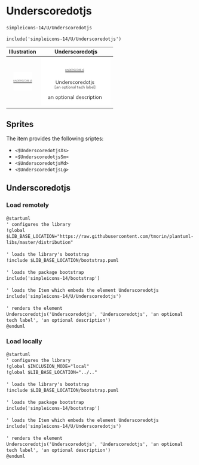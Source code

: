 # Underscoredotjs


```text
simpleicons-14/U/Underscoredotjs
```

```text
include('simpleicons-14/U/Underscoredotjs')
```



| Illustration | Underscoredotjs |
| :---: | :---: |
| ![illustration for Illustration](../../simpleicons-14/U/Underscoredotjs.png) | ![illustration for Underscoredotjs](../../simpleicons-14/U/Underscoredotjs.Local.png) |



## Sprites
The item provides the following sriptes:

- `<$UnderscoredotjsXs>`
- `<$UnderscoredotjsSm>`
- `<$UnderscoredotjsMd>`
- `<$UnderscoredotjsLg>`





## Underscoredotjs

### Load remotely
```plantuml
@startuml
' configures the library
!global $LIB_BASE_LOCATION="https://raw.githubusercontent.com/tmorin/plantuml-libs/master/distribution"

' loads the library's bootstrap
!include $LIB_BASE_LOCATION/bootstrap.puml

' loads the package bootstrap
include('simpleicons-14/bootstrap')

' loads the Item which embeds the element Underscoredotjs
include('simpleicons-14/U/Underscoredotjs')

' renders the element
Underscoredotjs('Underscoredotjs', 'Underscoredotjs', 'an optional tech label', 'an optional description')
@enduml
```

### Load locally
```plantuml
@startuml
' configures the library
!global $INCLUSION_MODE="local"
!global $LIB_BASE_LOCATION="../.."

' loads the library's bootstrap
!include $LIB_BASE_LOCATION/bootstrap.puml

' loads the package bootstrap
include('simpleicons-14/bootstrap')

' loads the Item which embeds the element Underscoredotjs
include('simpleicons-14/U/Underscoredotjs')

' renders the element
Underscoredotjs('Underscoredotjs', 'Underscoredotjs', 'an optional tech label', 'an optional description')
@enduml
```

